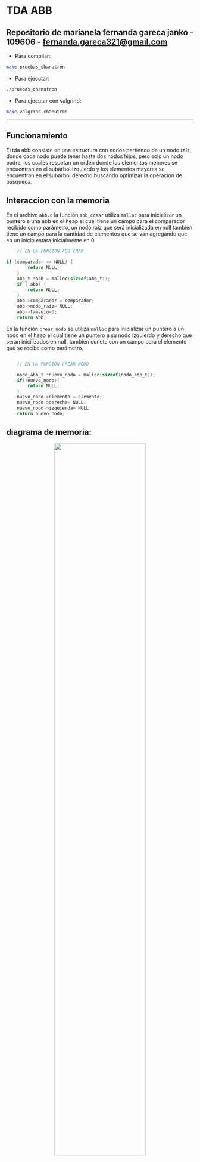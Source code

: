 # TDA ABB

## Repositorio de marianela fernanda gareca janko - 109606 - fernanda.gareca321@gmail.com

- Para compilar:

```bash
make pruebas_chanutron
```

- Para ejecutar:

```bash
./pruebas_chanutron
```

- Para ejecutar con valgrind:
```bash
make valgrind-chanutron
```
---
##  Funcionamiento

El tda abb consiste en una estructura con nodos partiendo de un nodo raíz, donde cada nodo puede tener hasta dos nodos hijos, pero solo un nodo padre, los cuales respetan un orden donde los elementos menores se encuentran en el subárbol izquierdo y los elementos mayores se encuentran en el subárbol derecho buscando optimizar la operación de búsqueda.


##  Interaccion con la memoria



En el archivo `abb.c` la función `abb_crear` utiliza `malloc` para inicializar un puntero a una abb en el heap el cual tiene un campo para el comparador recibido como parámetro, un nodo raíz que será inicializada en null también tiene un campo para la cantidad de elementos que se van agregando que en un inicio estara inicialmente en 0.

```c
    // EN LA FUNCION ABB CRAR

if (comparador == NULL) {
		return NULL;
	}
	abb_t *abb = malloc(sizeof(abb_t));
	if (!abb) {
		return NULL;
	}
	abb->comparador = comparador;
	abb->nodo_raiz= NULL;
	abb->tamanio=0;
	return abb;
```
En la función `crear nodo` se utiliza `malloc` para inicializar un puntero a un nodo en el heap el cual tiene un puntero a su nodo izquierdo y derecho que seran inicilizados en null, también cuneta con un campo para el elemento que se recibe como parámetro.

```c

    // EN LA FUNCION CREAR NODO

    nodo_abb_t *nuevo_nodo = malloc(sizeof(nodo_abb_t));
	if(!nuevo_nodo){
		return NULL;
	}
	nuevo_nodo->elemento = elemento;
	nuevo_nodo->derecha= NULL;
	nuevo_nodo->izquierda= NULL;
	return nuevo_nodo;
```
## diagrama de memoria:

<div align="center">
<img width="70%" src="img/diagrama.jpeg">
</div>

---

## Respuestas a las preguntas teóricas



# Arbol n-arios
<div align="center">
<img width="70%" src="img/arbol.jpeg">
</div>


#  Arbol binario

<div align="center">
<img width="70%" src="img/binario.jpeg">
</div>


#  Arbol binario de busqueda

<div align="center">
<img width="70%" src="img/binario de busqueda.jpeg">
</div>

	En el caso que el arbol este perfectamente balanceado para las operaciones de buscar insertar o eliminar  decimos que la complejidad es O(logn) ya que segun el Teorema Maestro
	la ecuacion de recurrencia seria de la forma T(N) = T(n/2) + O(1)

	se puede utilizar el teorema ya que A >= 1,B>1 y f(1) es polinomica

	buscando c = n^log_2(1) = n⁰ =1
	
	comparamos c con f(n)

	 1 == O(1) por lo que la complejidad es: log(n)*1 == O(log(n))





###  implementacion de insertar

	En la función abb_insertar, la implementación que use es recursiva para facilitar la lectura del código y aprovechar que el proceso de búsqueda de la
	posición para insertar es el mismo con todos los elementos, en dicha función verifico que exista el abb y hago una llamada recursiva a una nueva funcion en 
	la cual uso la función comparadora para decidir por cuál subárbol avanzar hasta llegar a la condición de corte que seria encontrar una posición null,
	inserto el elemento y recortamos por ultimo aumento la cantidad.

###  implementacion de buscar


	En la funcion abb_insetar ,erifico que el abb recibido sea valido y hago un llamado a una funcion recursiva que se encarga de buscar el elemneto usando la
	funcion comparadora y avanzando pos uno de los dos subarboles hasta encontrarlo y devolverlo o en el caso que no se encuentre llegar a una posicion null.

###  implementacion de eliminar


	En la función abb_quitar verifico que el abb exista hago un llamado a una función recursiva que se encargara de quitar el elemento, en dicha función uso la
	función comparadora para avanzar por un subárbol hasta encontrar el elemento a eliminar, una vez encontrado me guardo el elemento y me fijo que caso es, en
	el caso que el nodo tenga un nodo hijo o no tenga nodos hijos me guardo el hijo no nulo o null en el caso que no tenga nodos hijos, libero el nodo actual y
	devuelvo el nodo hijo para que quede enganchado al árbol.	
	 
	En el caso que los dos hijos existan busco el predecesor inorden en la función que busca al predecesor inorden una vez encontrado guardo su elemento y
	elimino el elemento enganchando su hijo izquierdo al árbol, intercambio los elementos con el elemento a eliminar y devuelvo el nodo actual para engancharlo
	donde corresponda y disminuyo la cantidad de elementos.


###  implementacion de destruir


	En la función abb destruir verifico que el abb sea válido y llamo a una función recursiva abb_buscar_rec donde recorro el árbol de forma postorder liberando
	todos los nodos hojas hasta llegar a la condición de corte donde no queden más nodos y libero el árbol.



###  implementacion de destruir todo

	En la función abb destruir todo, verifico que exista el abb y si la función destructora no es válida llamo a destruir abb, caso contrario que si exista una
	función destructora llamo a una función recursiva abb destruir todo rec la cual recorre el árbol de manera postorder y va aplicando la función destructora a
	cada elemento y libera el nodo hasta llegar al caso base donde no quedan más elementos en el árbol y procede a liberar el árbol.



###  implementacion de recorrer

	En la función abb recorrer verifico que el árbol sea válido y según el recorrido recibido llamo a una función recursiva que carga un vector con los elementos
	de cada nodo recorrido según el orden recibido, hasta llegar a la condición de corte donde la cantidad de elementos recorridos es igual al amaño del vector
	devolviendo al final la cantidad de elementos.


###  implementacion de iterar


	En la función abb recorrer verifico que el árbol y la función recibida sean válidos y según el recorrido recibido llamo a una función recursiva que recorre 
	los nodos del árbol según el recorrido recibido y va aplicando la función a cada elemento, mientras suma una variable cantidad al terminar de iterar todos 
	los elementos se devuelve la cantidad de elementos iterados.